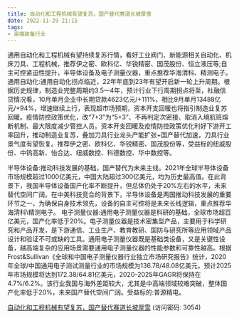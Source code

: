 ```yaml
---
title: 自动化和工程机械有望复苏，国产替代赛道长坡厚雪
date: 2022-11-29 21:15
tags:
- 高端装备行业
---
```

通用自动化和工程机械有望持续复苏行情，看好工业阀门、新能源相关自动化、机床刀具、工程机械，推荐伊之密、欧科亿、华锐精密、国茂股份、恒立液压等;自主可控紧迫性提升，半导体设备及电子测量仪器，重点推荐华海清科、精测电子。
通用自动化:通用自动化拐点临近，22年年底到23年有望开启新一轮上升周期。根据历史规律，制造业完整周期约3.5—4年，预计行业下行周期拐点将至，社融信贷情况看，10月单月企业中长期贷款4623亿元/+111%，相比9月单月13488亿元/+94%，增速继续上行，表现超市场预期，资本开支回暖也将指引制造业复苏回暖。疫情防控政策优化，改“7+3”为“5+3”、不再判定次密接、取消入境航班熔断机制、最大限度减少管控人员。资本开支回暖及疫情防控政策优化利好下游开工率回升，推动制造业复苏，叠加刀具行业龙头产能扩张+国产替代加速，刀具行业景气度有望恢复。推荐伊之密、欧科亿、华锐精密、国茂股份等，受益标的纽威股份、中钨高新、怡合达、纽威数控、科德数控、华中数控等。
<!-- more -->
半导体设备:推动科技发展的基础，国产替代为未来主线。2021年全球半导体设备市场规模超过1000亿美元，中国大陆超过300亿美元，均为历史最高值。在此背景下，我国半导体设备国产化率不断提升，但总体仍处于20%左右的水平，未来替代空间广阔。在中美科技竞合的背景下，半导体设备是两国推动科技发展的重要环节之一，为确保自身技术领先，设备的自主可控将是未来长线逻辑，重点推荐华海清科\精测电子。
电子测量仪器:通用电子测量仪器是科研的基础，全球市场超百亿美元，国产化率低于20%。电子测量仪器是技术密集型产品，主要用于科学研究和产品开发，是下游通信、工业生产、教育教研、国防与研究所等应用领域产品设计和验证不可或缺的工具。通用电子测量仪器既是基础类设备，又是关键性设备，越高端复杂的应用场景需要通用电子测量仪器的性能参数和可靠性越高。根据Frost&Sullivan《全球和中国电子测量仪器行业独立市场研究报告》统计，2020年全球/中国通用电子测试测量行业的市场规模为136.78/48.08亿美元，预计2025年市场规模将达到172.38/64.81亿美元，2020-2025年GAGR将保持在4.7%/6.2%。该行业我国与海外差距较大，尤其是中高端领域较难突破，整体国产化率低于20%，未来国产替代空间广阔。受益标的:普源精电。

[自动化和工程机械有望复苏，国产替代赛道长坡厚雪](https://url12.ctfile.com/f/3948612-735789450-172f3a?p=3054)
(访问密码: 3054)

